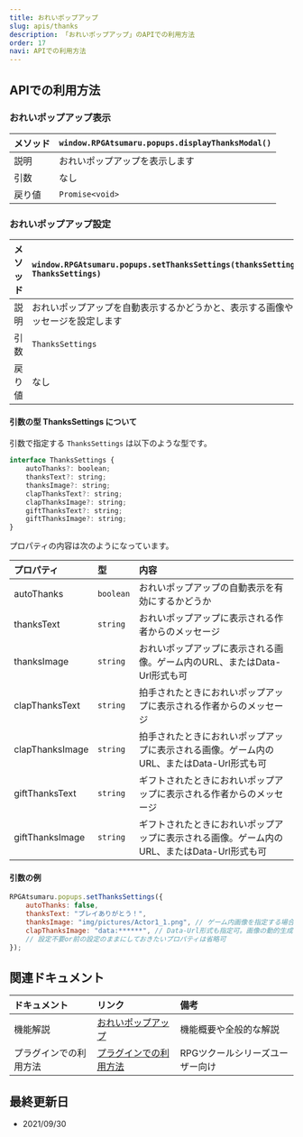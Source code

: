 ```yaml
---
title: おれいポップアップ
slug: apis/thanks
description: 「おれいポップアップ」のAPIでの利用方法
order: 17
navi: APIでの利用方法
---
```

    
## APIでの利用方法

### おれいポップアップ表示

メソッド |`window.RPGAtsumaru.popups.displayThanksModal()`
:---|:---
説明|おれいポップアップを表示します
引数|なし
戻り値|`Promise<void>`

### おれいポップアップ設定

メソッド |`window.RPGAtsumaru.popups.setThanksSettings(thanksSettings: ThanksSettings)`
:---|:---
説明|おれいポップアップを自動表示するかどうかと、表示する画像やメッセージを設定します
引数|`ThanksSettings`
戻り値|なし
    
#### 引数の型 ThanksSettings について
引数で指定する `ThanksSettings` は以下のような型です。
    
```js
interface ThanksSettings {
    autoThanks?: boolean;
    thanksText?: string;
    thanksImage?: string;
    clapThanksText?: string;
    clapThanksImage?: string;
    giftThanksText?: string;
    giftThanksImage?: string;
}
```
    
プロパティの内容は次のようになっています。
    
|プロパティ|型|内容
:---|:---|:---
|autoThanks|`boolean`|おれいポップアップの自動表示を有効にするかどうか
|thanksText|`string`|おれいポップアップに表示される作者からのメッセージ
|thanksImage|`string`|おれいポップアップに表示される画像。ゲーム内のURL、またはData-Url形式も可
|clapThanksText|`string`|拍手されたときにおれいポップアップに表示される作者からのメッセージ
|clapThanksImage|`string`|拍手されたときにおれいポップアップに表示される画像。ゲーム内のURL、またはData-Url形式も可
|giftThanksText|`string`|ギフトされたときにおれいポップアップに表示される作者からのメッセージ
|giftThanksImage|`string`|ギフトされたときにおれいポップアップに表示される画像。ゲーム内のURL、またはData-Url形式も可
    
#### 引数の例
    
```js
RPGAtsumaru.popups.setThanksSettings({
    autoThanks: false,
    thanksText: "プレイありがとう！",
    thanksImage: "img/pictures/Actor1_1.png", // ゲーム内画像を指定する場合
    clapThanksImage: "data:******", // Data-Url形式も指定可。画像の動的生成などにどうぞ
    // 設定不要or前の設定のままにしておきたいプロパティは省略可
});
```

## 関連ドキュメント
    
ドキュメント|リンク|備考
:---|:---|:---
機能解説|[おれいポップアップ](/thanks)|機能概要や全般的な解説
プラグインでの利用方法|[プラグインでの利用方法](/plugins)|RPGツクールシリーズユーザー向け

## 最終更新日
 - 2021/09/30
